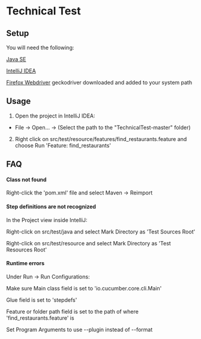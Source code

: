 # Technical Test

## Setup

You will need the following:

[Java SE](https://www.oracle.com/technetwork/java/javase/downloads/index-jsp-138363.html/)

[IntelliJ IDEA](https://www.jetbrains.com/idea/)

[Firefox Webdriver](https://selenium.dev/documentation/en/webdriver/driver_requirements/) geckodriver downloaded and added to your system path


## Usage
1. Open the project in IntelliJ IDEA:
- File -> Open... -> (Select the path to the "TechnicalTest-master" folder)
2. Right click on src/test/resource/features/find_restaurants.feature and choose Run 'Feature: find_restaurants'


## FAQ

#### Class not found
Right-click the 'pom.xml' file and select Maven -> Reimport
#### Step definitions are not recognized
In the Project view inside IntelliJ:

Right-click on src/test/java and select Mark Directory as 'Test Sources Root'

Right-click on src/test/resource and select Mark Directory as 'Test Resources Root'

#### Runtime errors

Under Run -> Run Configurations:

Make sure Main class field is set to 'io.cucumber.core.cli.Main'

Glue field is set to 'stepdefs'

Feature or folder path field is set to the path of where 'find_restaurants.feature' is

Set Program Arguments to use --plugin instead of --format 
